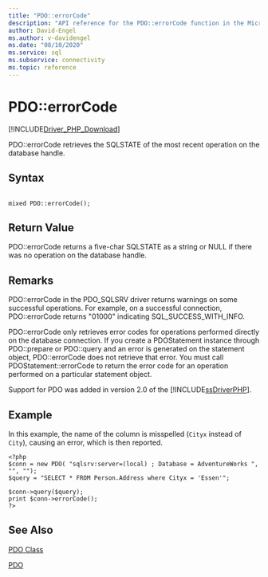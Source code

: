 ```yaml
---
title: "PDO::errorCode"
description: "API reference for the PDO::errorCode function in the Microsoft PDO_SQLSRV Driver for PHP for SQL Server."
author: David-Engel
ms.author: v-davidengel
ms.date: "08/10/2020"
ms.service: sql
ms.subservice: connectivity
ms.topic: reference
---
```

# PDO::errorCode
[!INCLUDE[Driver_PHP_Download](../../includes/driver_php_download.md)]

PDO::errorCode retrieves the SQLSTATE of the most recent operation on the database handle.  
  
## Syntax  
  
```  
  
mixed PDO::errorCode();  
```  
  
## Return Value  
PDO::errorCode returns a five-char SQLSTATE as a string or NULL if there was no operation on the database handle.  
  
## Remarks  
PDO::errorCode in the PDO_SQLSRV driver returns warnings on some successful operations. For example, on a successful connection, PDO::errorCode returns "01000" indicating SQL_SUCCESS_WITH_INFO.  
  
PDO::errorCode only retrieves error codes for operations performed directly on the database connection. If you create a PDOStatement instance through PDO::prepare or PDO::query and an error is generated on the statement object, PDO::errorCode does not retrieve that error. You must call PDOStatement::errorCode to return the error code for an operation performed on a particular statement object.  
  
Support for PDO was added in version 2.0 of the [!INCLUDE[ssDriverPHP](../../includes/ssdriverphp_md.md)].  
  
## Example  
In this example, the name of the column is misspelled (`Cityx` instead of `City`), causing an error, which is then reported.  
  
```  
<?php  
$conn = new PDO( "sqlsrv:server=(local) ; Database = AdventureWorks ", "", "");  
$query = "SELECT * FROM Person.Address where Cityx = 'Essen'";  
  
$conn->query($query);  
print $conn->errorCode();  
?>  
```  
  
## See Also  
[PDO Class](../../connect/php/pdo-class.md)

[PDO](https://php.net/manual/book.pdo.php)  
  

